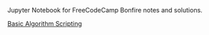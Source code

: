 Jupyter Notebook for FreeCodeCamp Bonfire notes and solutions.

[Basic Algorithm Scripting](https://github.com/dting/fccbonfires/tree/master/basic)
